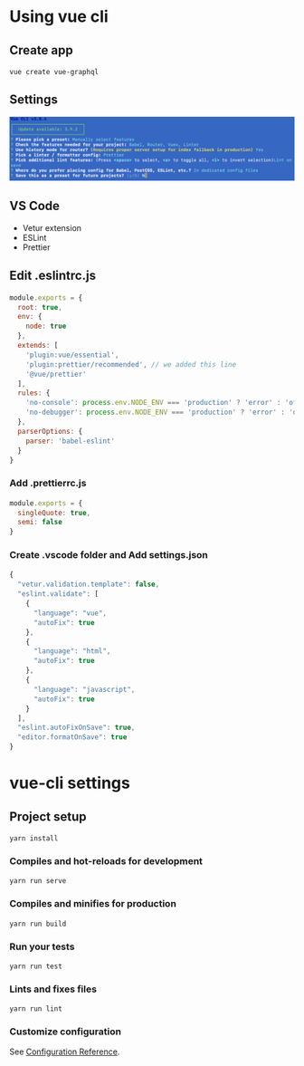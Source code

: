 # Using vue cli

## Create app

```
vue create vue-graphql
```

## Settings

![Settings](documentation/settings-1.png)

## VS Code

- Vetur extension
- ESLint
- Prettier

## Edit .eslintrc.js

```javascript
module.exports = {
  root: true,
  env: {
    node: true
  },
  extends: [
    'plugin:vue/essential',
    'plugin:prettier/recommended', // we added this line
    '@vue/prettier'
  ],
  rules: {
    'no-console': process.env.NODE_ENV === 'production' ? 'error' : 'off',
    'no-debugger': process.env.NODE_ENV === 'production' ? 'error' : 'off'
  },
  parserOptions: {
    parser: 'babel-eslint'
  }
}
```

### Add .prettierrc.js

```javascript
module.exports = {
  singleQuote: true,
  semi: false
}
```

### Create .vscode folder and Add settings.json

```javascript
{
  "vetur.validation.template": false,
  "eslint.validate": [
    {
      "language": "vue",
      "autoFix": true
    },
    {
      "language": "html",
      "autoFix": true
    },
    {
      "language": "javascript",
      "autoFix": true
    }
  ],
  "eslint.autoFixOnSave": true,
  "editor.formatOnSave": true
}
```

# vue-cli settings

## Project setup

```
yarn install
```

### Compiles and hot-reloads for development

```
yarn run serve
```

### Compiles and minifies for production

```
yarn run build
```

### Run your tests

```
yarn run test
```

### Lints and fixes files

```
yarn run lint
```

### Customize configuration

See [Configuration Reference](https://cli.vuejs.org/config/).
